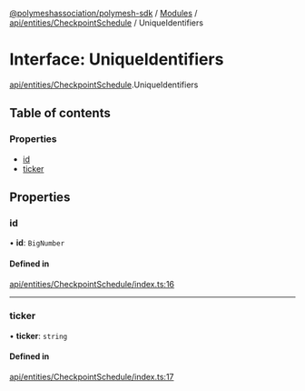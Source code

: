 [@polymeshassociation/polymesh-sdk](../README.md) / [Modules](../modules.md) / [api/entities/CheckpointSchedule](../modules/api_entities_CheckpointSchedule.md) / UniqueIdentifiers

# Interface: UniqueIdentifiers

[api/entities/CheckpointSchedule](../modules/api_entities_CheckpointSchedule.md).UniqueIdentifiers

## Table of contents

### Properties

- [id](api_entities_CheckpointSchedule.UniqueIdentifiers.md#id)
- [ticker](api_entities_CheckpointSchedule.UniqueIdentifiers.md#ticker)

## Properties

### id

• **id**: `BigNumber`

#### Defined in

[api/entities/CheckpointSchedule/index.ts:16](https://github.com/PolymathNetwork/polymesh-sdk/blob/31dfa0dc/src/api/entities/CheckpointSchedule/index.ts#L16)

___

### ticker

• **ticker**: `string`

#### Defined in

[api/entities/CheckpointSchedule/index.ts:17](https://github.com/PolymathNetwork/polymesh-sdk/blob/31dfa0dc/src/api/entities/CheckpointSchedule/index.ts#L17)

